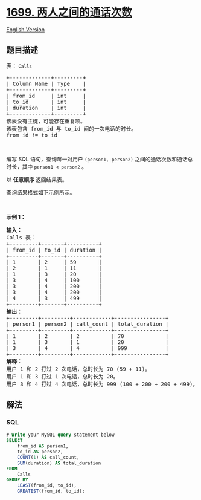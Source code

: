 # [1699. 两人之间的通话次数](https://leetcode.cn/problems/number-of-calls-between-two-persons)

[English Version](/solution/1600-1699/1699.Number%20of%20Calls%20Between%20Two%20Persons/README_EN.md)

## 题目描述

<!-- 这里写题目描述 -->

<p>表：&nbsp;<code>Calls</code></p>

<pre>
+-------------+---------+
| Column Name | Type    |
+-------------+---------+
| from_id     | int     |
| to_id       | int     |
| duration    | int     |
+-------------+---------+
该表没有主键，可能存在重复项。
该表包含 from_id 与 to_id 间的一次电话的时长。
from_id != to_id
</pre>

<p>&nbsp;</p>

<p>编写 SQL 语句，查询每一对用户&nbsp;<code>(person1, person2)</code>&nbsp;之间的通话次数和通话总时长，其中&nbsp;<code>person1 &lt; person2</code>&nbsp;。</p>

<p>以 <strong>任意顺序</strong> 返回结果表。</p>

<p>查询结果格式如下示例所示。</p>

<p>&nbsp;</p>

<p><strong>示例 1：</strong></p>

<pre>
<strong>输入：</strong>
Calls 表：
+---------+-------+----------+
| from_id | to_id | duration |
+---------+-------+----------+
| 1       | 2     | 59       |
| 2       | 1     | 11       |
| 1       | 3     | 20       |
| 3       | 4     | 100      |
| 3       | 4     | 200      |
| 3       | 4     | 200      |
| 4       | 3     | 499      |
+---------+-------+----------+
<strong>输出：</strong>
+---------+---------+------------+----------------+
| person1 | person2 | call_count | total_duration |
+---------+---------+------------+----------------+
| 1       | 2       | 2          | 70             |
| 1       | 3       | 1          | 20             |
| 3       | 4       | 4          | 999            |
+---------+---------+------------+----------------+
<strong>解释：</strong>
用户 1 和 2 打过 2 次电话，总时长为 70 (59 + 11)。
用户 1 和 3 打过 1 次电话，总时长为 20。
用户 3 和 4 打过 4 次电话，总时长为 999 (100 + 200 + 200 + 499)。</pre>

## 解法

<!-- 这里可写通用的实现逻辑 -->

<!-- tabs:start -->

### **SQL**

```sql
# Write your MySQL query statement below
SELECT
    from_id AS person1,
    to_id AS person2,
    COUNT(1) AS call_count,
    SUM(duration) AS total_duration
FROM
    Calls
GROUP BY
    LEAST(from_id, to_id),
    GREATEST(from_id, to_id);
```

<!-- tabs:end -->
